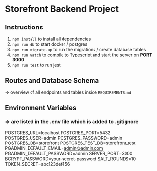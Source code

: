 # Storefront Backend Project

## Instructions

1. `npm install` to install all dependencies
2. `npm run db` to start docker / postgres
3. `npm run migrate-up` to run the migrations / create database tables
4. `npm run watch` to compile to Typescript and start the server on **PORT 3000**
5. `npm run test` to run jest

## Routes and Database Schema

=> overview of all endpoints and tables inside `REQUIREMENTS.md`

## Environment Variables

### => are listed in the .env file which is added to .gitignore

POSTGRES_URL=localhost
POSTGRES_PORT=5432
POSTGRES_USER=admin
POSTGRES_PASSWORD=admin
POSTGRES_DB=storefront
POSTGRES_TEST_DB=storefront_test
PGADMIN_DEFAULT_EMAIL=admin@admin.com
PGADMIN_DEFAULT_PASSWORD=admin
SERVER_PORT=3000
BCRYPT_PASSWORD=your-secret-password
SALT_ROUNDS=10
TOKEN_SECRET=abc123def456
